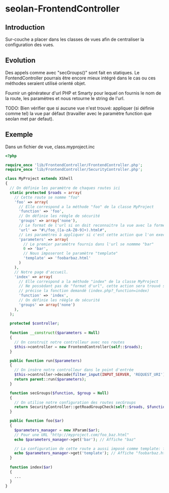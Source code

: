 seolan-FrontendController
=================

## Introduction

Sur-couche a placer dans les classes de vues afin de centraliser la configuration
des vues.

## Evolution

Des appels comme avec "secGroups()" sont fait en statiques. Le FontendController
pourrais être encore mieux intégré dans le cas ou ces méthodes seraient utilisé
orienté  objet.

Fournir un générateur d'url PHP et Smarty pour lequel on fournis le nom de la route,
les paramètres et nous retourne le string de l'url.

TODO: Bien vérifier que si aucune vue n'est trouvé: appliquer (si définie comme tel)
la vue par défaut (travailler avec le paramètre function que seolan met par defaut). 

## Exemple

Dans un fichier de vue, class.myproject.inc
``` php
<?php

require_once 'lib/FrontendController/FrontendController.php';
require_once 'lib/FrontendController/SecurityController.php';

class MyProject extends XShell
{
  // On définie les paramètre de chaques routes ici
  static protected $roads = array(
    // Cette route se nomme "foo"
    'foo' => array(
      // Elle correspond a la méthode "foo" de la classe MyProject
      'function' => 'foo',
      // On définie les réègle de sécurité
      'groups' => array('none'),
      // Le format de l'url si on doit reconnaitre la vue avec la forme de l'url
      'url' => "#\/foo_([a-zA-Z0-9]+).html#",
      // Les paramètres à appliquer si c'est cette action que l'on execute
      'parameters' => array(
        // Le premier paramètre fournis dans l'url se nommme "bar"
        0 => 'bar',
        // Nous imposeront le paramètre "template"
        'template' => 'foobarbaz.html'
      )
    ),
    // Notre page d'accueil.
    'index' => array(
      // Elle correspond a la méthode "index" de la classe MyProject
      // Ne possèdant pas de "format d'url", cette action sera trouvé si l'url
      // précise la fonction demandé (index.php?_function=index)
      'function' => 'index',
      // On définie les réègle de sécurité
      'groups' => array('none')
    ),
  );
  
  protected $controller;
  
  function __construct($parameters = Null)
  {
    // On construit notre controlleur avec nos routes
    $this->controller = new FrontendController(self::$roads);
  }

  public function run($parameters)
  {
    // On insère notre controlleur dans le point d'entrée 
    $this->controller->decode(filter_input(INPUT_SERVER, 'REQUEST_URI'));
    return parent::run($parameters);
  }

  function secGroups($function, $group = Null)
  {
    // On utilise notre configuration des routes secGroups
    return SecurityController::getRoadGroupCheck(self::$roads, $function, $group);
  }

  public function foo($ar)
  {
    $parameters_manager = new XParam($ar);
    // Pour une URL "http://myproject.com/foo_baz.html"
    echo $parameters_manager->get('bar'); // Affiche "baz"

    // La configuration de cette route a aussi imposé comme template: foobarbaz.html
    echo $parameters_manager->get('template'); // Affiche "foobarbaz.html"
  }
  
  function index($ar)
  {
    ...
  }
}
```
